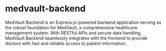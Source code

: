# medvault-backend
MedVault Backend is an Express.js-powered backend application serving as the robust foundation for MedVault, a comprehensive healthcare management system. With RESTful APIs and secure data handling, MedVault Backend seamlessly integrates with the frontend to provide doctors with fast and reliable access to patient information.
